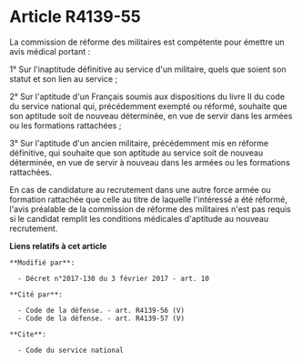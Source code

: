 # Article R4139-55

La commission de réforme des militaires est compétente pour émettre un avis médical portant : 

1° Sur l'inaptitude définitive au service d'un militaire, quels que soient son statut et son lien au service ; 

2° Sur l'aptitude d'un Français soumis aux dispositions du livre II du code du service national qui, précédemment exempté ou
réformé, souhaite que son aptitude soit de nouveau déterminée, en vue de servir dans les armées ou les formations
rattachées ; 

3° Sur l'aptitude d'un ancien militaire, précédemment mis en réforme définitive, qui souhaite que son aptitude au service
soit de nouveau déterminée, en vue de servir à nouveau dans les armées ou les formations rattachées.

En  cas de candidature au recrutement dans une autre force armée ou  formation rattachée que celle au titre de laquelle
l'intéressé a été  réformé, l'avis préalable de la commission de réforme des militaires  n'est pas requis si le candidat
remplit les conditions médicales  d'aptitude au nouveau recrutement.

**Liens relatifs à cet article**

	**Modifié par**:

	  - Décret n°2017-130 du 3 février 2017 - art. 10

	**Cité par**:

	  - Code de la défense. - art. R4139-56 (V)
	  - Code de la défense. - art. R4139-57 (V)

	**Cite**:

	  - Code du service national
